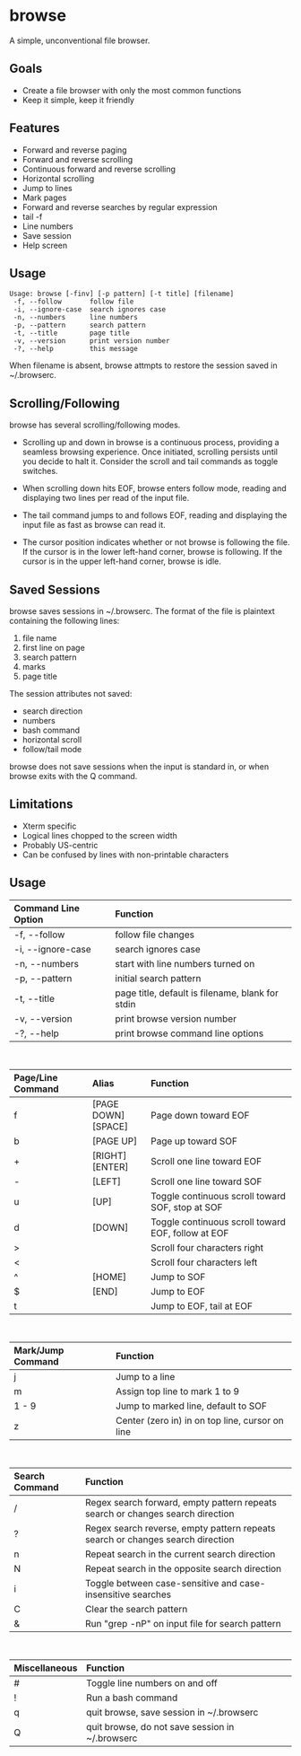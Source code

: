 # browse

A simple, unconventional file browser.

## Goals

- Create a file browser with only the most common functions
- Keep it simple, keep it friendly

## Features

- Forward and reverse paging
- Forward and reverse scrolling
- Continuous forward and reverse scrolling
- Horizontal scrolling
- Jump to lines
- Mark pages
- Forward and reverse searches by regular expression
- tail -f
- Line numbers
- Save session
- Help screen

## Usage

    Usage: browse [-finv] [-p pattern] [-t title] [filename]
     -f, --follow       follow file
     -i, --ignore-case  search ignores case
     -n, --numbers      line numbers
     -p, --pattern      search pattern
     -t, --title        page title
     -v, --version      print version number
     -?, --help         this message

When filename is absent, browse attmpts to restore the session saved in ~/.browserc.

## Scrolling/Following

browse has several scrolling/following modes.

- Scrolling up and down in browse is a continuous process, providing a seamless browsing experience. Once initiated, scrolling persists until you decide to halt it. Consider the scroll and tail commands as toggle switches.

- When scrolling down hits EOF, browse enters follow mode, reading and displaying two lines per read of the input file.

- The tail command jumps to and follows EOF, reading and displaying the input file as fast as browse can read it.

- The cursor position indicates whether or not browse is following the file. If the cursor is in the lower left-hand corner, browse is following. If the cursor is in the upper left-hand corner, browse is idle.

## Saved Sessions

browse saves sessions in ~/.browserc.  The format of the file is plaintext containing the following lines:

 1. file name
 2. first line on page
 3. search pattern
 4. marks
 5. page title

The session attributes not saved:

- search direction
- numbers
- bash command
- horizontal scroll
- follow/tail mode

browse does not save sessions when the input is standard in, or when browse exits with the Q command.

## Limitations

- Xterm specific
- Logical lines chopped to the screen width
- Probably US-centric
- Can be confused by lines with non-printable characters


## Usage

| Command Line Option | Function |
| :-- | :-- |
| -f, --follow | follow file changes |
| -i, --ignore-case | search ignores case |
| -n, --numbers | start with line numbers turned on |
| -p, --pattern | initial search pattern |
| -t, --title | page title, default is filename, blank for stdin |
| -v, --version | print browse version number |
| -?, --help | print browse command line options |
<br>

| Page/Line Command | Alias | Function |
| :-- | :-- | :-- |
| f | [PAGE DOWN]<br> [SPACE] | Page down toward EOF |
| b | [PAGE UP] | Page up toward SOF |
| + | [RIGHT]<br> [ENTER] | Scroll one line toward EOF |
| - | [LEFT] | Scroll one line toward SOF |
| u | [UP] | Toggle continuous scroll toward SOF, stop at SOF |
| d | [DOWN] | Toggle continuous scroll toward EOF, follow at EOF |
| > | | Scroll four characters right |
| < | | Scroll four characters left |
| ^ | [HOME] | Jump to SOF |
| $ | [END] | Jump to EOF |
| t | | Jump to EOF, tail at EOF |
<br>

| Mark/Jump Command | Function |
| :-- | :-- |
| j | Jump to a line |
| m | Assign top line to mark 1 to 9 |
| 1 - 9 | Jump to marked line, default to SOF |
| z | Center (zero in) in on top line, cursor on line |
<br>

| Search Command | Function |
| :-- | :-- |
| / | Regex search forward, empty pattern repeats search or changes search direction |
| ? | Regex search reverse, empty pattern repeats search or changes search direction |
| n | Repeat search in the current search direction |
| N | Repeat search in the opposite search direction |
| i | Toggle between case-sensitive and case-insensitive searches |
| C | Clear the search pattern |
| & | Run "grep -nP" on input file for search pattern |
<br>

| Miscellaneous | Function |
| :-- | :-- |
| # | Toggle line numbers on and off |
| ! | Run a bash command |
| q | quit browse, save session in ~/.browserc |
| Q | quit browse, do not save session in ~/.browserc |

